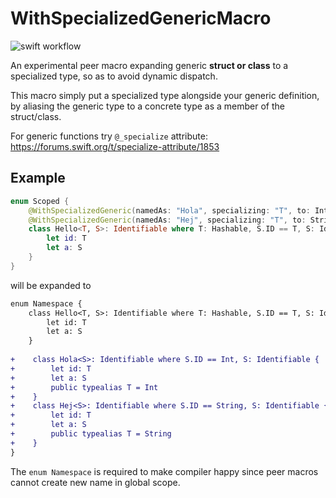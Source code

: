 # WithSpecializedGenericMacro

<img src="https://github.com/li3zhen1/SpecializedGenericMacros/actions/workflows/swift.yml/badge.svg" alt="swift workflow">

An experimental peer macro expanding generic **struct or class** to a specialized type, so as to avoid dynamic dispatch.

This macro simply put a specialized type alongside your generic definition, by aliasing the generic type to a concrete type as a member of the struct/class.

For generic functions try `@_specialize` attribute: https://forums.swift.org/t/specialize-attribute/1853

## Example

```swift
enum Scoped {
    @WithSpecializedGeneric(namedAs: "Hola", specializing: "T", to: Int)
    @WithSpecializedGeneric(namedAs: "Hej", specializing: "T", to: String)
    class Hello<T, S>: Identifiable where T: Hashable, S.ID == T, S: Identifiable {
        let id: T
        let a: S
    }
}
```

will be expanded to

```diff
enum Namespace {
    class Hello<T, S>: Identifiable where T: Hashable, S.ID == T, S: Identifiable {
        let id: T
        let a: S
    }
    
+    class Hola<S>: Identifiable where S.ID == Int, S: Identifiable {
+        let id: T
+        let a: S
+        public typealias T = Int
+    }
+    class Hej<S>: Identifiable where S.ID == String, S: Identifiable {
+        let id: T
+        let a: S
+        public typealias T = String
+    }
}
```

The `enum Namespace` is required to make compiler happy since peer macros cannot create new name in global scope.

